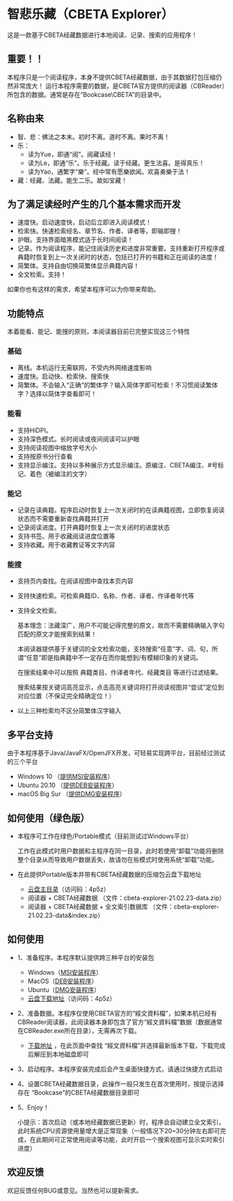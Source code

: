 # 智悲乐藏（CBETA Explorer）

这是一款基于CBETA经藏数据进行本地阅读、记录、搜索的应用程序！

## 重要！！
  本程序只是一个阅读程序，本身不提供CBETA经藏数据，由于其数据打包压缩仍然非常庞大！
  运行本程序需要的数据，是CBETA官方提供的阅读器（CBReader）所包含的数据。通常是存在“Bookcase\CBETA”的目录中。


## 名称由来
+  智、悲：佛法之本末。初时不离。道时不离。果时不离！
+  乐：
   - 读为Yue，即通“阅”。阅藏读经！
   - 读为Le，即通“乐”。乐于经藏。读于经藏。更生法喜。是得真乐！
   - 读为Yao，通繁字“樂”。经中常有愿樂欲闻。欢喜勇樂于法！
+  藏：经藏、法藏。能生二乐。故如宝藏！


## 为了满足读经时产生的几个基本需求而开发
*  速度快。启动速度快，启动后立即进入阅读模式！
*  检索快。快速检索经名、章节名、作者、译者等，即输即搜！
*  护眼。支持界面暗黑模式适于长时间阅读！
*  记录。作为阅读程序，能记住阅读历史和进度非常重要。支持重新打开程序或典籍时恢复到上一次关闭时的状态，包括已打开的书籍和正在阅读的进度！
*  简繁体。支持自由切换简繁体显示典籍内容！
*  全文检索。支持！

如果你也有这样的需求，希望本程序可以为你带来帮助。

## 功能特点
本着能看、能记、能搜的原则，本阅读器目前已完整实现这三个特性

### 基础
* 离线。本机运行无需联网，不受内外网络速度影响
* 速度快。启动快、检索快、搜索快
* 简繁体。不会输入“正确”的繁体字？输入简体字即可检索！不习惯阅读繁体字？选择以简体字查看即可！

### 能看
* 支持HiDPI。
* 支持深色模式。长时阅读或夜间阅读可以护眼
* 支持阅读视图中缩放字号大小
* 支持按原书分行查看
* 支持显示编注。支持以多种展示方式显示编注。原编注、CBETA编注、#号标记、着色（被编注的文字）

### 能记
* 记录在读典籍。程序启动时恢复上一次关闭时的在读典籍视图，立即恢复阅读状态而不需要重新查找典籍并打开
* 记录阅读进度。打开典籍时恢复上一次关闭时的进度状态
* 支持书签。用于收藏阅读进度位置等
* 支持收藏。用于收藏教证等文字内容

### 能搜
* 支持页内查找。在阅读视图中查找本页内容
* 支持快速检索。可检索典籍ID、名称、作者、译者、作译者年代等
* 支持全文检索。

  基本理念：法藏深广，用户不可能记得完整的原文，故而不需要精确输入字句匹配的原文才能搜索到结果！

  本阅读器提供基于关键词的全文检索功能，支持搜索“任意”字、词、句，所谓“任意”即是指典籍中不一定存在而你能想到/有模糊印象的关键词。
  
  在搜索结果中可以按照 典籍类目、作译者年代、经藏类目 等进行过滤结果。

  搜索结果按关键词高亮显示，点击高亮关键词将打开阅读视图并“尝试”定位到对应位置（不保证完全精确定位！）
* 以上三种检索均不区分简繁体汉字输入


## 多平台支持

由于本程序基于Java/JavaFX/OpenJFX开发，可轻易实现跨平台，目前经过测试的三个平台
*  Windows 10 （[提供MSI安装程序](https://github.com/Yuanuo/appxi-cbeta-explorer/releases)）
*  Ubuntu 20.10 （[提供DEB安装程序](https://github.com/Yuanuo/appxi-cbeta-explorer/releases)）
*  macOS Big Sur （[提供DMG安装程序](https://github.com/Yuanuo/appxi-cbeta-explorer/releases)）


## 如何使用（绿色版）

+ 本程序可工作在绿色/Portable模式（目前测试过Windows平台）

    工作在此模式时用户数据和主程序在同一目录，此时若使用“卸载”功能将删除整个目录从而导致用户数据丢失，故请勿在些模式时使用系统“卸载”功能。

+ 在此提供Portable版本并带有CBETA经藏数据的压缩包云盘下载地址
  + [云盘主目录](https://cloud.189.cn/t/nInQ7zyA7zMr#4p5z)（访问码：4p5z）
  + 阅读器 + CBETA经藏数据 （文件：cbeta-explorer-21.02.23-data.zip）
  + 阅读器 + CBETA经藏数据 + 全文索引数据库 （文件：cbeta-explorer-21.02.23-data&index.zip）


## 如何使用

+ 1、准备程序。本程序默认提供跨三种平台的安装包
  + Windows（[MSI安装程序](https://github.com/Yuanuo/appxi-cbeta-explorer/releases)）
  + MacOS（[DEB安装程序](https://github.com/Yuanuo/appxi-cbeta-explorer/releases)）
  + Ubuntu（[DMG安装程序](https://github.com/Yuanuo/appxi-cbeta-explorer/releases)）
  + [云盘下载地址](https://cloud.189.cn/t/nInQ7zyA7zMr#4p5z)（访问码：4p5z）
+ 2、准备数据。本程序仅使用CBETA官方的“經文資料檔”，如果本机已经有CBReader阅读器，此阅读器本身即包含了官方“經文資料檔”数据（数据通常在CBReader.exe所在目录），无需再次下载。
  + [下载地址](http://www.cbeta.org/download/cbreader.htm) ，在此页面中查找 “經文資料檔”并选择最新版本下载，下载完成后解压到本地磁盘即可
+ 3、启动程序。本程序安装完成后会产生桌面快捷方式，请通过快捷方式启动
+ 4、设置CBETA经藏数据目录，此操作一般只发生在首次使用时，按提示选择存在 “Bookcase”的CBETA经藏数据目录即可
+ 5、Enjoy！

  小提示：首次启动（或本地经藏数据已更新）时，程序会自动建立全文索引，此时系统CPU资源使用量增大是正常现象（一般情况下20~30分钟左右即可完成，在此期间可正常使用阅读等功能，此时开启一个搜索视图可显示实时索引进度）


## 欢迎反馈

欢迎反馈任何BUG或意见。当然也可以提新需求。
